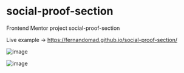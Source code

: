 # social-proof-section
Frontend Mentor project social-proof-section

Live example -> https://fernandomad.github.io/social-proof-section/

![image](https://user-images.githubusercontent.com/16064465/111083009-fd242300-84d0-11eb-8860-fa9ce523ea96.png)

![image](https://user-images.githubusercontent.com/16064465/111083011-01e8d700-84d1-11eb-98a0-4b53168ff938.png)
